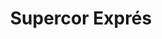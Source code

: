 ---
title: "Supercor Exprés"
url: /madrid/supercor-expres-calle-de-la-condesa-de-venadito/
shop: comodidad
---